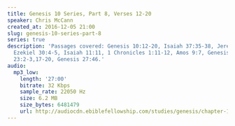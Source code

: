 ```yaml
---
title: Genesis 10 Series, Part 8, Verses 12-20
speaker: Chris McCann
created_at: 2016-12-05 21:00
slug: genesis-10-series-part-8
series: true
description: 'Passages covered: Genesis 10:12-20, Isaiah 37:35-38, Jeremiah 46:8-9,
  Ezekiel 30:4-5, Isaiah 11:11, 1 Chronicles 1:11-12, Amos 9:7, Genesis 11:31, Genesis
  23:2-3,17-20, Genesis 27:46.'
audio:
  mp3_low:
    length: '27:00'
    bitrate: 32 Kbps
    sample_rate: 22050 Hz
    size: 6.2 MB
    size_bytes: 6481479
    url: http://audiocdn.ebiblefellowship.com/studies/genesis/chapter-10/2016.12.05_McCann_-_Genesis_10_Series_Part_8.mp3
---
```

